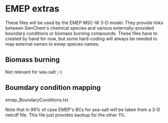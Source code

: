 EMEP extras
===========

These files will be used by the EMEP MSC-W 3-D model. They provide
links between GenChem's chemical species and various externally-provided
boundary conditions or biomass burning compounds. These files have to
created by hand for now, but some hard-coding will always be needed to
map external names to emep species names.

Biomass burning
---------------

Not relevant for sea-salt ;-)


Boumdary condition mapping
--------------------------

emep_BoundaryConditions.txt


Note that in 99% of case EMEP's BCs for sea-salt will be taken from a 3-D netcdf file.
This file just provides backup for the other 1%.
